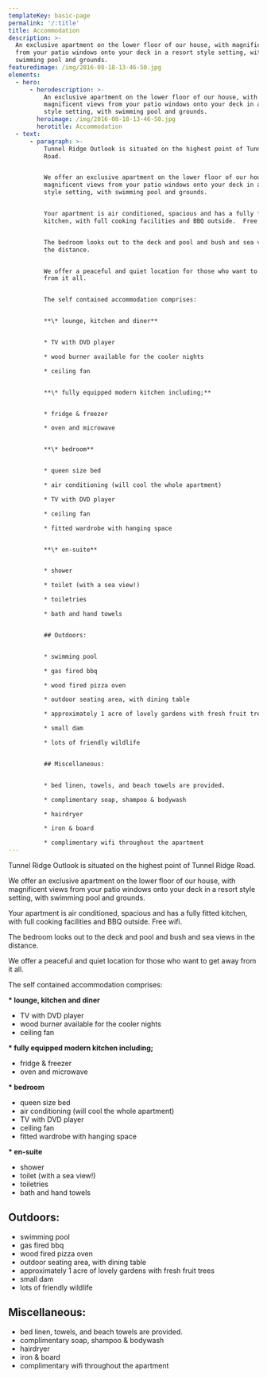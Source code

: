 ```yaml
---
templateKey: basic-page
permalink: '/:title'
title: Accommodation
description: >-
  An exclusive apartment on the lower floor of our house, with magnificent views
  from your patio windows onto your deck in a resort style setting, with
  swimming pool and grounds.
featuredimage: /img/2016-08-18-13-46-50.jpg
elements:
  - hero:
      - herodescription: >-
          An exclusive apartment on the lower floor of our house, with
          magnificent views from your patio windows onto your deck in a resort
          style setting, with swimming pool and grounds.
        heroimage: /img/2016-08-18-13-46-50.jpg
        herotitle: Accommodation
  - text:
      - paragraph: >-
          Tunnel Ridge Outlook is situated on the highest point of Tunnel Ridge
          Road.


          We offer an exclusive apartment on the lower floor of our house, with
          magnificent views from your patio windows onto your deck in a resort
          style setting, with swimming pool and grounds.


          ​Your apartment is air conditioned, spacious and has a fully fitted
          kitchen, with full cooking facilities and BBQ outside.  Free wifi.


          The bedroom looks out to the deck and pool and bush and sea views in
          the distance.


          ​We offer a peaceful and quiet location for those who want to get away
          from it all.


          The self contained accommodation comprises:


          **\* lounge, kitchen and diner**


          * TV with DVD player

          * wood burner available for the cooler nights

          * ceiling fan


          **\* fully equipped modern kitchen including;**


          * fridge & freezer

          * oven and microwave


          **\* bedroom**


          * queen size bed

          * air conditioning (will cool the whole apartment)

          * TV with DVD player

          * ceiling fan

          * fitted wardrobe with hanging space


          **\* en-suite**


          * shower

          * toilet (with a sea view!)

          * toiletries

          * bath and hand towels


          ## Outdoors:


          * swimming pool

          * gas fired bbq

          * wood fired pizza oven

          * outdoor seating area, with dining table

          * approximately 1 acre of lovely gardens with fresh fruit trees

          * small dam

          * lots of friendly wildlife


          ## Miscellaneous:


          * bed linen, towels, and beach towels are provided.

          * complimentary soap, shampoo & bodywash

          * hairdryer

          * iron & board

          * complimentary wifi throughout the apartment
---
```

Tunnel Ridge Outlook is situated on the highest point of Tunnel Ridge Road.

We offer an exclusive apartment on the lower floor of our house, with magnificent views from your patio windows onto your deck in a resort style setting, with swimming pool and grounds.

​Your apartment is air conditioned, spacious and has a fully fitted kitchen, with full cooking facilities and BBQ outside.  Free wifi.

The bedroom looks out to the deck and pool and bush and sea views in the distance.

​We offer a peaceful and quiet location for those who want to get away from it all.



The self contained accommodation comprises:

**\* lounge, kitchen and diner**

* TV with DVD player
* wood burner available for the cooler nights
* ceiling fan

**\* fully equipped modern kitchen including;**

* fridge & freezer
* oven and microwave

**\* bedroom**

* queen size bed
* air conditioning (will cool the whole apartment)
* TV with DVD player
* ceiling fan
* fitted wardrobe with hanging space

**\* en-suite**

* shower
* toilet (with a sea view!)
* toiletries
* bath and hand towels

## Outdoors:

* swimming pool
* gas fired bbq
* wood fired pizza oven
* outdoor seating area, with dining table
* approximately 1 acre of lovely gardens with fresh fruit trees
* small dam
* lots of friendly wildlife

## Miscellaneous:

* bed linen, towels, and beach towels are provided.
* complimentary soap, shampoo & bodywash
* hairdryer
* iron & board
* complimentary wifi throughout the apartment
